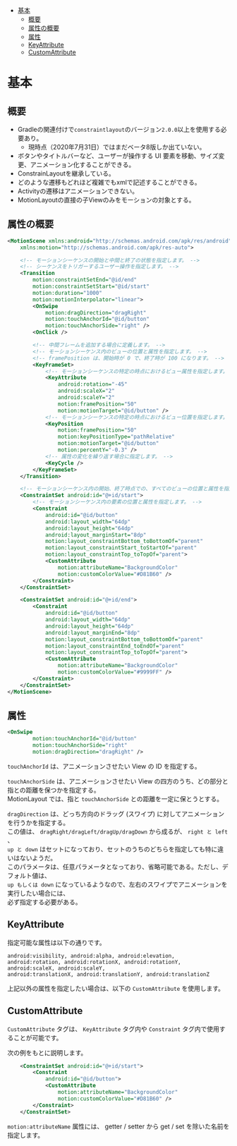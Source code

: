 <!-- TOC START min:1 max:3 link:true asterisk:false update:true -->
- [基本](#基本)
	- [概要](#概要)
	- [属性の概要](#属性の概要)
	- [属性](#属性)
	- [KeyAttribute](#keyattribute)
	- [CustomAttribute](#customattribute)
<!-- TOC END -->


# 基本

## 概要

- Gradleの関連付けで`constraintlayout`のバージョン`2.0.0`以上を使用する必要あり。
  - 現時点（2020年7月31日）ではまだベータ8版しか出ていない。
- ボタンやタイトルバーなど、ユーザーが操作する UI 要素を移動、サイズ変更、アニメーション化することができる。
- ConstrainLayoutを継承している。
- どのような遷移もどれほど複雑でもxmlで記述することができる。
- Activityの遷移はアニメーションできない。
- MotionLayoutの直接の子Viewのみをモーションの対象とする。


## 属性の概要

```xml
<MotionScene xmlns:android="http://schemas.android.com/apk/res/android"
    xmlns:motion="http://schemas.android.com/apk/res-auto">

	<!-- モーションシーケンスの開始と中間と終了の状態を指定します。 -->
	<!-- シーケンスをトリガーするユーザー操作を指定します。 -->
    <Transition
        motion:constraintSetEnd="@id/end"
        motion:constraintSetStart="@id/start"
        motion:duration="1000"
        motion:motionInterpolator="linear">
        <OnSwipe
            motion:dragDirection="dragRight"
            motion:touchAnchorId="@id/button"
            motion:touchAnchorSide="right" />
		<OnClick />

		<!-- 中間フレームを追加する場合に定義します。 -->
		<!-- モーションシーケンス内のビューの位置と属性を指定します。 -->
		<!-- framePosition は、開始時が 0 で、終了時が 100 になります。 -->
        <KeyFrameSet>
			<!-- モーションシーケンスの特定の時点におけるビュー属性を指定します。 -->
            <KeyAttribute
                android:rotation="-45"
                android:scaleX="2"
                android:scaleY="2"
                motion:framePosition="50"
                motion:motionTarget="@id/button" />
			<!-- モーションシーケンスの特定の時点におけるビュー位置を指定します。 -->
            <KeyPosition
                motion:framePosition="50"
                motion:keyPositionType="pathRelative"
                motion:motionTarget="@id/button"
                motion:percentY="-0.3" />
			<!-- 属性の変化を繰り返す場合に指定します。 -->
			<KeyCycle />
        </KeyFrameSet>
    </Transition>

	<!-- モーションシーケンス内の開始、終了時点での、すべてのビューの位置と属性を指定します。 -->
    <ConstraintSet android:id="@+id/start">
		<!-- モーションシーケンス内の要素の位置と属性を指定します。 -->
        <Constraint
            android:id="@id/button"
            android:layout_width="64dp"
            android:layout_height="64dp"
            android:layout_marginStart="8dp"
            motion:layout_constraintBottom_toBottomOf="parent"
            motion:layout_constraintStart_toStartOf="parent"
            motion:layout_constraintTop_toTopOf="parent">
            <CustomAttribute
                motion:attributeName="BackgroundColor"
                motion:customColorValue="#D81B60" />
        </Constraint>
    </ConstraintSet>

    <ConstraintSet android:id="@+id/end">
        <Constraint
            android:id="@id/button"
            android:layout_width="64dp"
            android:layout_height="64dp"
            android:layout_marginEnd="8dp"
            motion:layout_constraintBottom_toBottomOf="parent"
            motion:layout_constraintEnd_toEndOf="parent"
            motion:layout_constraintTop_toTopOf="parent">
            <CustomAttribute
                motion:attributeName="BackgroundColor"
                motion:customColorValue="#9999FF" />
        </Constraint>
    </ConstraintSet>
</MotionScene>
```


## 属性

```xml
<OnSwipe
		motion:touchAnchorId="@id/button"
		motion:touchAnchorSide="right"
		motion:dragDirection="dragRight" />
```

`touchAnchorId` は、アニメーションさせたい View の ID を指定する。

`touchAnchorSide` は、アニメーションさせたい View の四方のうち、どの部分と指との距離を保つかを指定する。  
MotionLayout では、指と `touchAnchorSide` との距離を一定に保とうとする。

`dragDirection` は、どっち方向のドラッグ (スワイプ) に対してアニメーションを行うかを指定する。  
この値は、 `dragRight/dragLeft/dragUp/dragDown` から成るが、 `right と left` 、  
`up と down` はセットになっており、セットのうちのどちらを指定しても特に違いはないようだ。  
このパラメータは、任意パラメータとなっており、省略可能である。ただし、デフォルト値は、  
`up もしくは down` になっているようなので、左右のスワイプでアニメーションを実行したい場合には、  
必ず指定する必要がある。


## KeyAttribute

指定可能な属性は以下の通りです。

```
android:visibility, android:alpha, android:elevation, 
android:rotation, android:rotationX, android:rotationY, 
android:scaleX, android:scaleY, 
android:translationX, android:translationY, android:translationZ
```

上記以外の属性を指定したい場合は、以下の `CustomAttribute` を使用します。


## CustomAttribute

`CustomAttribute` タグは、 `KeyAttribute` タグ内や `Constraint` タグ内で使用することが可能です。

次の例をもとに説明します。

```xml
    <ConstraintSet android:id="@+id/start">
        <Constraint
            android:id="@id/button">
            <CustomAttribute
                motion:attributeName="BackgroundColor"
                motion:customColorValue="#D81B60" />
        </Constraint>
    </ConstraintSet>
```

`motion:attributeName` 属性には、 getter / setter から get / set を除いた名前を指定します。
